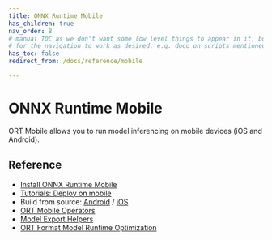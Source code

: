 ```yaml
---
title: ONNX Runtime Mobile
has_children: true
nav_order: 8
# manual TOC as we don't want some low level things to appear in it, but they need to be children of this page
# for the navigation to work as desired. e.g. doco on scripts mentioned in Model Export Helpers
has_toc: false 
redirect_from: /docs/reference/mobile

---
```


# ONNX Runtime Mobile 
ORT Mobile allows you to run model inferencing on mobile devices (iOS and Android). 

## Reference
* [Install ONNX Runtime Mobile](./../install/index.md#install-on-web-and-mobile)
* [Tutorials: Deploy on mobile](./../tutorials/mobile/index.md)
* Build from source: [Android](./../build/android.html) / [iOS](./../build/ios.md)
* [ORT Mobile Operators](./../reference/operators/MobileOps.md)
* [Model Export Helpers](helpers/index.md)
* [ORT Format Model Runtime Optimization](./ort-format-model-runtime-optimization.md)

